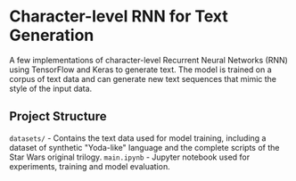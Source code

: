# Character-level RNN for Text Generation

A few implementations of character-level Recurrent Neural Networks (RNN) using TensorFlow and Keras to generate text. The model is trained on a corpus of text data and can generate new text sequences that mimic the style of the input data.

## Project Structure

`datasets/` - Contains the text data used for model training, including a dataset of synthetic "Yoda-like" language and the complete scripts of the Star Wars original trilogy.
`main.ipynb` - Jupyter notebook used for experiments, training and model evaluation.